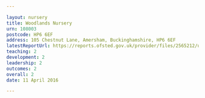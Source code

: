 ```yaml
---

layout: nursery
title: Woodlands Nursery
urn: 108003
postcode: HP6 6EF
address: 105 Chestnut Lane, Amersham, Buckinghamshire, HP6 6EF
latestReportUrl: https://reports.ofsted.gov.uk/provider/files/2565212/urn/108003.pdf
teaching: 2
development: 2
leadership: 2
outcomes: 2
overall: 2
date: 11 April 2016

---
```

